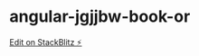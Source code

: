 # angular-jgjjbw-book-or

[Edit on StackBlitz ⚡️](https://stackblitz.com/edit/angular-jgjjbw-book-or)